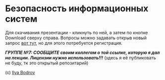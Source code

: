 # Безопасность информационных систем

Для скачивания презентации - кликнуть по ней, а затем по кнопке Download сверху справа. Вопросы можно задавать открыв новый запрос [вот тут](https://github.com/MATI-INT/Security2018/issues), но для этого потребуется регистрация.

***ГРУППЕ №7: СООБЩИТЕ своим коллегам о той ссылке, которую я дал на лекции. Лицензии нужно использовать!!!*** (здесь я её публиковать не буду, тк это открытый репозитарий)

(с) [Ilya Bodrov](http://bodrovis.tech)
